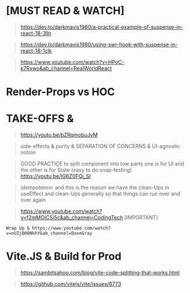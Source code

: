 # [MUST READ & WATCH]

> https://dev.to/darkmavis1980/a-practical-example-of-suspense-in-react-18-3lln

> https://dev.to/darkmavis1980/using-swr-hook-with-suspense-in-react-18-1clk

> https://www.youtube.com/watch?v=HPoC-k7Rxwo&ab_channel=RealWorldReact

# Render-Props vs HOC

# TAKE-OFFS &

> https://youtu.be/bZRqmobuJvM

> side-effects & purity & SEPARATION OF CONCERNS & UI-agnostic notion

> GOOD PRACTICE to split component into tow parts one is for UI and the other is for State (easy to do snap-testing) https://youtu.be/lG6Z0FQj_SI

> idempotence: and this is the reason we have the clean-Ups in useEffect and clean-Ups generally so that things can run over and over again

> https://www.youtube.com/watch?v=f2mMOiCSj5c&ab_channel=CodingTech [IMPORTANT]

```
Wrap Up & https://www.youtube.com/watch?v=oUZjO00NkhY&ab_channel=DaveGray

```

# Vite.JS & Build for Prod

> https://sambitsahoo.com/blog/vite-code-splitting-that-works.html

> https://github.com/vitejs/vite/issues/6773
